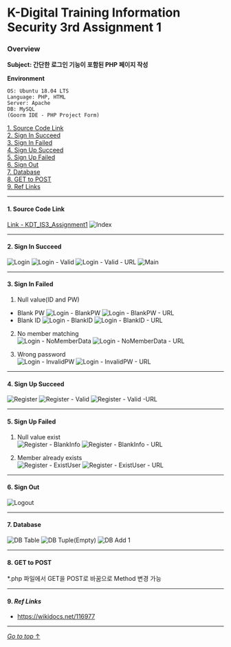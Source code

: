 # K-Digital Training Information Security 3rd Assignment 1

### Overview  

**Subject: 간단한 로그인 기능이 포함된 PHP 페이지 작성**  

**Environment**
```
OS: Ubuntu 18.04 LTS
Language: PHP, HTML
Server: Apache
DB: MySQL
(Goorm IDE - PHP Project Form)
```
[1. Source Code Link](#1-source-code-link)  
[2. Sign In Succeed](#2-sign-in-succeed)  
[3. Sign In Failed](#3-sign-in-failed)  
[4. Sign Up Succeed](#4-sign-up-succeed)  
[5. Sign Up Failed](#5-sign-up-failed)  
[6. Sign Out](#6-sign-out)  
[7. Database](#7-database)  
[8. GET to POST](#8-get-to-post)  
[9. Ref Links](#8-ref-links)

---

#### 1. Source Code Link
[Link - KDT_IS3_Assignment1](https://github.com/ymiwm/KDT_IS3_Assignment1)
![Index](/img/indexmain/Index.png)

---

#### 2. Sign In Succeed
![Login](/img/login/Login.png)
![Login - Valid](/img/login/Login%20-%20Valid.png)
![Login - Valid - URL](/img/login/Login%20-%20Valid%20-%20URL.png)
![Main](/img/indexmain/Main.png)

---

#### 3. Sign In Failed
1. Null value(ID and PW)  
- Blank PW
![Login - BlankPW](/img/login/Login%20-%20BlankPW.png)
![Login - BlankPW - URL](/img/login/Login%20-%20BlankPW%20-%20URL.png)
- Blank ID
![Login - BlankID](/img/login/Login%20-%20BlankID.png)
![Login - BlankID - URL](/img/login/Login%20-%20BlankID%20-%20URL.png)

2. No member matching  
![Login - NoMemberData](/img/login/Login%20-%20NoMemberData.png)
![Login - NoMemberData - URL](/img/login/Login%20-%20NoMemberData%20-%20URL.png)

3. Wrong password  
![Login - InvalidPW](/img/login/Login%20-%20InvaildPW.png)
![Login - InvalidPW - URL](/img/login/Login%20-%20InvaildPW%20-%20URL.png)

---

#### 4. Sign Up Succeed
![Register](/img/register/Register.png)
![Register - Valid](/img/register/Register%20-%20Vaild.png)
![Register - Valid -URL](/img/register/Register%20-%20Vaild%20-%20URL.png)

---

#### 5. Sign Up Failed
1. Null value exist  
![Register - BlankInfo](/img/register/Register%20-%20BlankInfo.png)
![Register - BlankInfo - URL](/img/register/Register%20-%20BlankInfo%20-%20URL.png)

2. Member already exists  
![Register - ExistUser](/img/register/Register%20-%20ExistUser.png)
![Register - ExistUser - URL](/img/register/Register%20-%20ExistUser%20-%20URL.png)

---

#### 6. Sign Out
![Logout](/img/logout/Logout.png)

---

#### 7. Database
![DB Table](/img/database/DB%20Table.png)
![DB Tuple(Empty)](/img/database/Check%20Tuple(Empty).png)
![DB Add 1](/img/database/DB%20Add%201.png)

---

#### 8. GET to POST
*.php 파일에서 GET을 POST로 바꿈으로 Method 변경 가능

--- 

#### 9. *Ref Links*  
- https://wikidocs.net/116977

---

[*Go to top* ↑](#overview)
